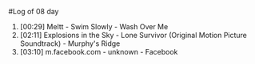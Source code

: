 #Log of 08 day

1. [00:29] Meltt - Swim Slowly - Wash Over Me
1. [02:11] Explosions in the Sky - Lone Survivor (Original Motion Picture Soundtrack) - Murphy's Ridge
1. [03:10] m.facebook.com - unknown - Facebook
